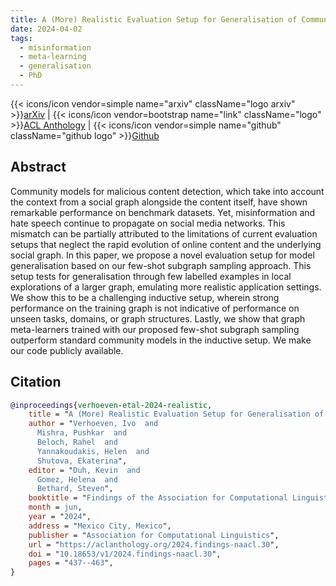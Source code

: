 ```yaml
---
title: A (More) Realistic Evaluation Setup for Generalisation of Community Models on Malicious Content Detection
date: 2024-04-02
tags:
  - misinformation
  - meta-learning
  - generalisation
  - PhD
---
```


{{< icons/icon vendor=simple name="arxiv" className="logo arxiv" >}}[arXiv](https://arxiv.org/abs/2404.01822) | {{< icons/icon vendor=bootstrap name="link" className="logo" >}}[ACL Anthology](https://aclanthology.org/2024.findings-naacl.30/) | {{< icons/icon vendor=simple name="github" className="github logo" >}}[Github](https://github.com/rahelbeloch/meta-learning-gnns)

## Abstract

Community models for malicious content detection, which take into account the context from a social graph alongside the content itself, have shown remarkable performance on benchmark datasets. Yet, misinformation and hate speech continue to propagate on social media networks. This mismatch can be partially attributed to the limitations of current evaluation setups that neglect the rapid evolution of online content and the underlying social graph. In this paper, we propose a novel evaluation setup for model generalisation based on our few-shot subgraph sampling approach. This setup tests for generalisation through few labelled examples in local explorations of a larger graph, emulating more realistic application settings. We show this to be a challenging inductive setup, wherein strong performance on the training graph is not indicative of performance on unseen tasks, domains, or graph structures. Lastly, we show that graph meta-learners trained with our proposed few-shot subgraph sampling outperform standard community models in the inductive setup. We make our code publicly available.

## Citation

```bibtex
@inproceedings{verhoeven-etal-2024-realistic,
    title = "A (More) Realistic Evaluation Setup for Generalisation of Community Models on Malicious Content Detection",
    author = "Verhoeven, Ivo  and
      Mishra, Pushkar  and
      Beloch, Rahel  and
      Yannakoudakis, Helen  and
      Shutova, Ekaterina",
    editor = "Duh, Kevin  and
      Gomez, Helena  and
      Bethard, Steven",
    booktitle = "Findings of the Association for Computational Linguistics: NAACL 2024",
    month = jun,
    year = "2024",
    address = "Mexico City, Mexico",
    publisher = "Association for Computational Linguistics",
    url = "https://aclanthology.org/2024.findings-naacl.30",
    doi = "10.18653/v1/2024.findings-naacl.30",
    pages = "437--463",
}
```
